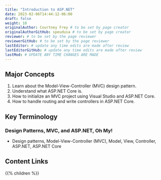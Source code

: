```yaml
---
title: "Introduction to ASP.NET"
date: 2023-02-06T14:44:12-06:00
draft: false
weight: 10
originalAuthor: Courtney Frey # to be set by page creator
originalAuthorGitHub: speudusa # to be set by page creator
reviewer: # to be set by the page reviewer
reviewerGitHub: # to be set by the page reviewer
lastEditor: # update any time edits are made after review
lastEditorGitHub: # update any time edits are made after review
lastMod: # UPDATE ANY TIME CHANGES ARE MADE
---
```



## Major Concepts

1. Learn about the Model-View-Controller (MVC) design pattern.
1. Understand what ASP.NET Core is.
1. How to initialize an MVC project using Visual Studio and ASP.NET Core.
1. How to handle routing and write controllers in ASP.NET Core.

## Key Terminology

### Design Patterns, MVC, and ASP.NET, Oh My!

- Design patterns, Model-View-Controller (MVC), Model, View, Controller, ASP.NET, ASP.NET Core

## Content Links

{{% children %}}